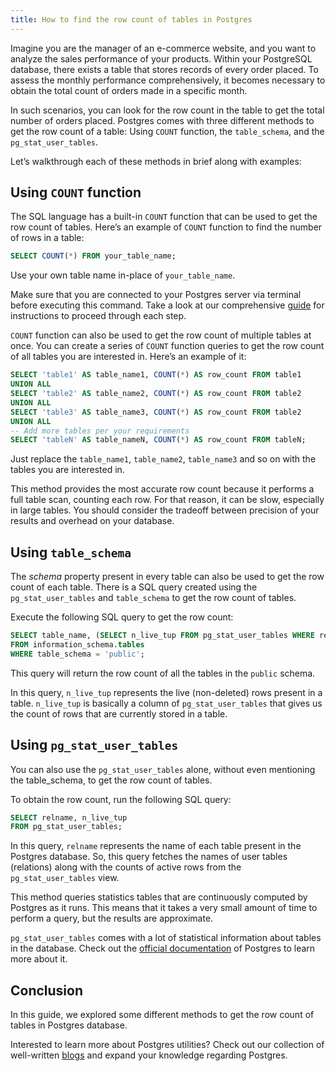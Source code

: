 ```yaml
---
title: How to find the row count of tables in Postgres
---
```


Imagine you are the manager of an e-commerce website, and you want to analyze the sales performance of your products. Within your PostgreSQL database, there exists a table that stores records of every order placed. To assess the monthly performance comprehensively, it becomes necessary to obtain the total count of orders made in a specific month.

In such scenarios, you can look for the row count in the table to get the total number of orders placed. Postgres comes with three different methods to get the row count of a table: Using `COUNT` function, the `table_schema`, and the `pg_stat_user_tables`.

Let’s walkthrough each of these methods in brief along with examples:

## Using `COUNT` function

The SQL language has a built-in `COUNT` function that can be used to get the row count of tables. Here’s an example of `COUNT` function to find the number of rows in a table:

```sql
SELECT COUNT(*) FROM your_table_name;
```

Use your own table name in-place of `your_table_name`.

Make sure that you are connected to your Postgres server via terminal before executing this command. Take a look at our comprehensive [guide](https://tembo.io/docs/postgres_guides/how-to-connect-to-postgres/) for instructions to proceed through each step.

`COUNT` function can also be used to get the row count of multiple tables at once. You can create a series of `COUNT` function queries to get the row count of all tables you are interested in. Here’s an example of it:

```sql
SELECT 'table1' AS table_name1, COUNT(*) AS row_count FROM table1
UNION ALL
SELECT 'table2' AS table_name2, COUNT(*) AS row_count FROM table2
UNION ALL
SELECT 'table3' AS table_name3, COUNT(*) AS row_count FROM table2
UNION ALL
-- Add more tables per your requirements
SELECT 'tableN' AS table_nameN, COUNT(*) AS row_count FROM tableN;
```

Just replace the `table_name1`, `table_name2`, `table_name3` and so on with the tables you are interested in.

This method provides the most accurate row count because it performs a full table scan, counting each row. For that reason, it can be slow, especially in large tables. You should consider the tradeoff between precision of your results and overhead on your database.

## Using `table_schema`

The _schema_ property present in every table can also be used to get the row count of each table. There is a SQL query created using the `pg_stat_user_tables` and `table_schema` to get the row count of tables.

Execute the following SQL query to get the row count:

```sql
SELECT table_name, (SELECT n_live_tup FROM pg_stat_user_tables WHERE relname = table_name) AS row_count
FROM information_schema.tables
WHERE table_schema = 'public';
```

This query will return the row count of all the tables in the `public` schema.

In this query, `n_live_tup` represents the live (non-deleted) rows present in a table. `n_live_tup` is basically a column of `pg_stat_user_tables` that gives us the count of rows that are currently stored in a table.

## Using `pg_stat_user_tables`

You can also use the `pg_stat_user_tables` alone, without even mentioning the table_schema, to get the row count of tables.

To obtain the row count, run the following SQL query:

```sql
SELECT relname, n_live_tup
FROM pg_stat_user_tables;
```

In this query, `relname` represents the name of each table present in the Postgres database. So, this query fetches the names of user tables (relations) along with the counts of active rows from the `pg_stat_user_tables` view.

This method queries statistics tables that are continuously computed by Postgres as it runs. This means that it takes a very small amount of time to perform a query, but the results are approximate.

`pg_stat_user_tables` comes with a lot of statistical information about tables in the database. Check out the [official documentation](https://www.postgresql.org/docs/current/monitoring-stats.html) of Postgres to learn more about it.

## Conclusion

In this guide, we explored some different methods to get the row count of tables in Postgres database.

Interested to learn more about Postgres utilities? Check out our collection of well-written [blogs](https://tembo.io/blog) and expand your knowledge regarding Postgres.
